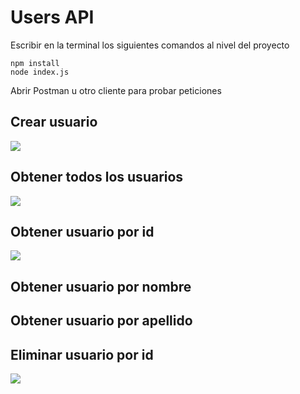 # Users API

Escribir en la terminal los siguientes comandos al nivel del proyecto
```
npm install
node index.js
```
Abrir Postman u otro cliente para probar peticiones
## Crear usuario
![](https://user-images.githubusercontent.com/14984859/59959409-4e2df100-947c-11e9-949c-94b3f35615a0.png)

## Obtener todos los usuarios
![](https://user-images.githubusercontent.com/14984859/59959469-7c600080-947d-11e9-8d42-e269e825e733.png)

## Obtener usuario por id
![](https://user-images.githubusercontent.com/14984859/59959507-3b1c2080-947e-11e9-9d61-75303e709a1c.png)

## Obtener usuario por nombre
## Obtener usuario por apellido

## Eliminar usuario por id
![](https://user-images.githubusercontent.com/14984859/59959519-93532280-947e-11e9-869d-cebfd9b3be3f.png)